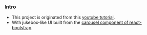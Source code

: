 ### Intro

- This project is originated from this [youtube tutorial](https://www.youtube.com/watch?v=Xcet6msf3eE).
- With jukebox-like UI built from the [carousel component of react-bootstrap](https://react-bootstrap.github.io/components/carousel/).
